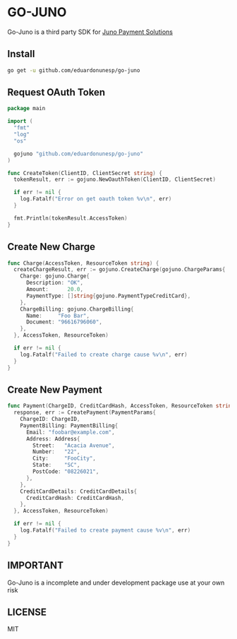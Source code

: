# GO-JUNO

Go-Juno is a third party SDK for [Juno Payment Solutions](https://juno.com.br)

## Install

```bash
go get -u github.com/eduardonunesp/go-juno
```

## Request OAuth Token

```go
package main

import (
  "fmt"
  "log"
  "os"

  gojuno "github.com/eduardonunesp/go-juno"
)

func CreateToken(ClientID, ClientSecret string) {
  tokenResult, err := gojuno.NewOauthToken(ClientID, ClientSecret)

  if err != nil {
    log.Fatalf("Error on get oauth token %v\n", err)
  }

  fmt.Println(tokenResult.AccessToken)
}
```

## Create New Charge

```go
func Charge(AccessToken, ResourceToken string) {
  createChargeResult, err := gojuno.CreateCharge(gojuno.ChargeParams{
    Charge: gojuno.Charge{
      Description: "OK",
      Amount:      20.0,
      PaymentType: []string{gojuno.PaymentTypeCreditCard},
    },
    ChargeBilling: gojuno.ChargeBilling{
      Name:     "Foo Bar",
      Document: "96616796060",
    },
  }, AccessToken, ResourceToken)

  if err != nil {
    log.Fatalf("Failed to create charge cause %v\n", err)
  }
}
```

## Create New Payment

```go
func Payment(ChargeID, CreditCardHash, AccessToken, ResourceToken string) {
  response, err := CreatePayment(PaymentParams{
    ChargeID: ChargeID,
    PaymentBilling: PaymentBilling{
      Email: "foobar@example.com",
      Address: Address{
        Street:   "Acacia Avenue",
        Number:   "22",
        City:     "FooCity",
        State:    "SC",
        PostCode: "08226021",
      },
    },
    CreditCardDetails: CreditCardDetails{
      CreditCardHash: CreditCardHash,
    },
  }, AccessToken, ResourceToken)

  if err != nil {
    log.Fatalf("Failed to create payment cause %v\n", err)
  }
}
```

## IMPORTANT

Go-Juno is a incomplete and under development package use at your own risk

## LICENSE

MIT
